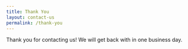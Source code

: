 ```yaml
---
title: Thank You
layout: contact-us
permalink: /thank-you
---
```


<div class="alert alert-primary" role="alert">Thank you for contacting us! We will get back with in one business day.</div>